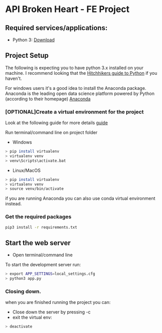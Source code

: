 # API Broken Heart - FE Project

## Required services/applications:

* Python 3: [Download](https://www.python.org/Downloads/) 

## Project Setup

The following is expecting you to have python 3.x installed on your machine. I recommend
 looking that the [Hitchhikers guide to Python](http://docs.python-guide.org/en/latest/) if you 
 haven't.
 
 For windows users it's a good idea to install the Anaconda package. Anaconda is the leading open 
 data science platform powered by Python (according to their homepage) [Anaconda](https://www.continuum.io/Downloads)
 
### [OPTIONAL]Create a virtual environment for the project 

Look at the following guide for more details [guide](http://docs.python-guide.org/en/latest/dev/virtualenvs/#virtualenvironments-ref)

Run terminal/command line on project folder

* Windows

```bash
> pip install virtualenv
> virtualenv venv
> venv\Scripts\activate.bat
```

* Linux/MacOS

```bash
> pip install virtualenv
> virtualenv venv
> source venv/bin/activate
```

if you are running Anaconda you can also use conda virtual environment instead.

### Get the required packages

```bash
pip3 install -r requirements.txt
```

## Start the web server

 * Open terminal/command line

 To start the development server run:
 
```bash
> export APP_SETTINGS=local_settings.cfg
> python3 app.py
```

### Closing down.

when you are finished running the project you can:

* Close down the server by pressing <CLTR>-c  
* exit the virtual env:

```bash
> deactivate
```

